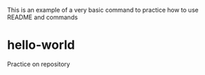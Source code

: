 This is an example of a very basic command to practice how to use README and commands
# hello-world
Practice on repository
